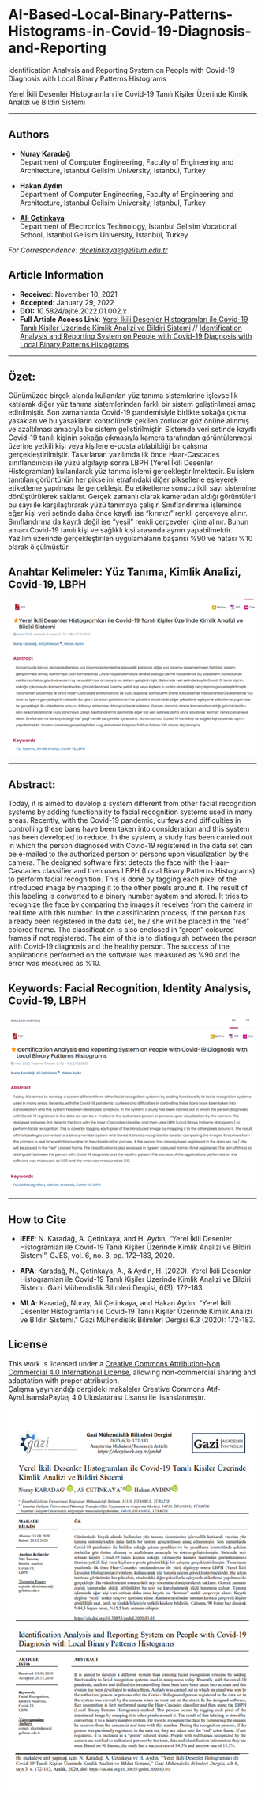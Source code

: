 # AI-Based-Local-Binary-Patterns-Histograms-in-Covid-19-Diagnosis-and-Reporting

Identification Analysis and Reporting System on People with Covid-19 Diagnosis with Local Binary Patterns Histograms

Yerel İkili Desenler Histogramları ile Covid-19 Tanılı Kişiler Üzerinde Kimlik Analizi ve Bildiri Sistemi

---

## Authors
- **Nuray Karadağ**  
  Department of Computer Engineering, Faculty of Engineering and Architecture, Istanbul Gelisim University, Istanbul, Turkey

- **Hakan Aydın**   
  Department of Computer Engineering, Faculty of Engineering and Architecture, Istanbul Gelisim University, Istanbul, Turkey

- [**Ali Çetinkaya**](https://scholar.google.com.tr/citations?user=XSEW-NcAAAAJ)    
  Department of Electronics Technology, Istanbul Gelisim Vocational School, Istanbul Gelisim University, Istanbul, Turkey 

*For Correspondence: alcetinkaya@gelisim.edu.tr*

## Article Information
- **Received**: November 10, 2021  
- **Accepted**: January 29, 2022
- **DOI:** 10.5824/ajite.2022.01.002.x
- **Full Article Access Link**: [Yerel İkili Desenler Histogramları ile Covid-19 Tanılı Kişiler Üzerinde Kimlik Analizi ve Bildiri Sistemi](https://dergipark.org.tr/en/pub/gmbd/issue/58697/780769) // [Identification Analysis and Reporting System on People with Covid-19 Diagnosis with Local Binary Patterns Histograms](https://dergipark.org.tr/en/pub/gmbd/issue/58697/780769)

---

## Özet:

Günümüzde birçok alanda kullanılan yüz tanıma sistemlerine işlevsellik katılarak diğer yüz tanıma sistemlerinden farklı bir sistem geliştirilmesi amaç edinilmiştir. Son zamanlarda Covid-19 pandemisiyle birlikte sokağa çıkma yasakları ve bu yasakların kontrolünde çekilen zorluklar göz önüne alınmış ve azaltılması amacıyla bu sistem geliştirilmiştir. Sistemde veri setinde kayıtlı Covid-19 tanılı kişinin sokağa çıkmasıyla kamera tarafından görüntülenmesi üzerine yetkili kişi veya kişilere e-posta atılabildiği bir çalışma gerçekleştirilmiştir. Tasarlanan yazılımda ilk önce Haar-Cascades sınıflandırıcısı ile yüzü algılayıp sonra LBPH (Yerel İkili Desenler Histogramları) kullanılarak yüz tanıma işlemi gerçekleştirilmektedir. Bu işlem tanıtılan görüntünün her pikselini etrafındaki diğer piksellerle eşleyerek etiketleme yapılması ile gerçekleşir. Bu etiketleme sonucu ikili sayı sistemine dönüştürülerek saklanır. Gerçek zamanlı olarak kameradan aldığı görüntüleri bu sayı ile karşılaştırarak yüzü tanımaya çalışır. Sınıflandırırma işleminde eğer kişi veri setinde daha önce kayıtlı ise “kırmızı” renkli çerçeveye alınır. Sınıflandırma da kayıtlı değil ise “yeşil” renkli çerçeveler içine alınır. Bunun amacı Covid-19 tanılı kişi ve sağlıklı kişi arasında ayrım yapabilmektir. Yazılım üzerinde gerçekleştirilen uygulamaların başarısı %90 ve hatası %10 olarak ölçülmüştür.

## Anahtar Kelimeler: Yüz Tanıma, Kimlik Analizi, Covid-19, LBPH

![alternatif metin](https://github.com/acetinkaya/AI-Based-Local-Binary-Patterns-Histograms-in-Covid-19-Diagnosis-and-Reporting/blob/main/Covid19_AI.png)

---

## Abstract:

Today, it is aimed to develop a system different from other facial recognition systems by adding functionality to facial recognition systems used in many areas. Recently, with the Covid-19 pandemic, curfews and difficulties in controlling these bans have been taken into consideration and this system has been developed to reduce. In the system, a study has been carried out in which the person diagnosed with Covid-19 registered in the data set can be e-mailed to the authorized person or persons upon visualization by the camera. The designed software first detects the face with the Haar-Cascades classifier and then uses LBPH (Local Binary Patterns Histograms) to perform facial recognition. This is done by tagging each pixel of the introduced image by mapping it to the other pixels around it. The result of this labeling is converted to a binary number system and stored. It tries to recognize the face by comparing the images it receives from the camera in real time with this number. In the classification process, if the person has already been registered in the data set, he / she will be placed in the “red” colored frame. The classification is also enclosed in “green” coloured frames if not registered. The aim of this is to distinguish between the person with Covid-19 diagnosis and the healthy person. The success of the applications performed on the software was measured as %90 and the error was measured as %10.

## Keywords: Facial Recognition, Identity Analysis, Covid-19, LBPH

![alternatif metin](https://github.com/acetinkaya/AI-Based-Local-Binary-Patterns-Histograms-in-Covid-19-Diagnosis-and-Reporting/blob/main/LBPH-ING.png)

---

## How to Cite

- **IEEE**: N. Karadağ, A. Çetinkaya, and H. Aydın, “Yerel İkili Desenler Histogramları ile Covid-19 Tanılı Kişiler Üzerinde Kimlik Analizi ve Bildiri Sistemi”, GJES, vol. 6, no. 3, pp. 172–183, 2020.	

- **APA**: Karadağ, N., Çetinkaya, A., & Aydın, H. (2020). Yerel İkili Desenler Histogramları ile Covid-19 Tanılı Kişiler Üzerinde Kimlik Analizi ve Bildiri Sistemi. Gazi Mühendislik Bilimleri Dergisi, 6(3), 172-183.

- **MLA**: Karadağ, Nuray, Ali Çetinkaya, and Hakan Aydın. "Yerel İkili Desenler Histogramları ile Covid-19 Tanılı Kişiler Üzerinde Kimlik Analizi ve Bildiri Sistemi." Gazi Mühendislik Bilimleri Dergisi 6.3 (2020): 172-183.

## License  

This work is licensed under a [Creative Commons Attribution-Non Commercial 4.0 International License](https://creativecommons.org/licenses/by-nc/4.0/), allowing non-commercial sharing and adaptation with proper attribution.   
Çalışma yayınlandığı dergideki makaleler Creative Commons Atıf-AynıLisanslaPaylaş 4.0 Uluslararası Lisansı ile lisanslanmıştır.   

![alternatif metin](https://github.com/acetinkaya/AI-Based-Local-Binary-Patterns-Histograms-in-Covid-19-Diagnosis-and-Reporting/blob/main/LBPH-journal.png)   
